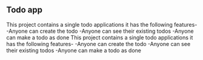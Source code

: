 ## Todo app
This project contains a single todo applications 
    it has the following features-
    -Anyone can create the todo
    -Anyone can see their existing todos
    -Anyone can make a todo as done
    This project contains a single todo applications
    it has the following features-
        -Anyone can create the todo
        -Anyone can see their existing todos
        -Anyone can make a todo as done